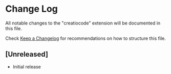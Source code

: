 # Change Log

All notable changes to the "creatiocode" extension will be documented in this file.

Check [Keep a Changelog](http://keepachangelog.com/) for recommendations on how to structure this file.

## [Unreleased]

- Initial release